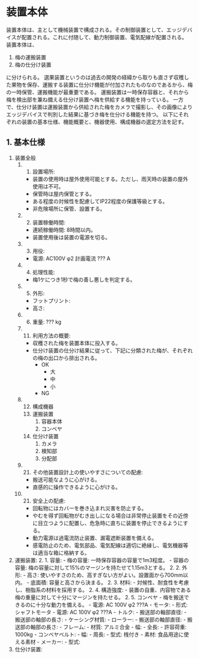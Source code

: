 # 装置本体

装置本体は、主として機械装置で構成される。その制御装置として、エッジデバイスが配置される。これに付随して、動力制御装置、電気配線が配置される。
装置本体は、

1. 梅の運搬装置
2. 梅の仕分け装置

に分けられる。
選果装置というのは過去の開発の経緯から取りも直さず収穫した果物を保存、運搬する装置に仕分け機能が付加されたものなのであるから、梅の一時保管、運搬機能が最重要である。
運搬装置は一時保存容器と、それから梅を検出部を兼ね備える仕分け装置へ梅を供給する機能を持っている。
一方で、仕分け装置は運搬装置から供給された梅をカメラで撮影し、その画像によりエッジデバイスで判別した結果に基づき梅を仕分ける機能を持つ。
以下にそれぞれの装置の基本仕様、機能概要と、機器使用、構成機器の選定方法を記す。

## 1. 基本仕様

1. 装置全般
    1. 1. 設置場所: 
        - 装置の使用時は屋外使用可能とする。ただし、雨天時の装置の屋外使用は不可。
        - 保管時は屋内保管とする。
        - ある程度の対候性を配慮してIP22程度の保護等級とする。
        - 非危険場所に保管、設置する。
    1. 2. 装置稼働時間:
        - 連続稼働時間: 8時間以内。
        - 装置使用後は装置の電源を切る。
    1. 3. 用役:
        - 電源: AC100V φ2 計画電流 ??? A
    1. 4. 処理性能: 
        - 梅1ケにつき1秒で梅の善し悪しを判定する。
    1. 5. 外形:
        - フットプリント:
        - 高さ:
    1. 6. 重量: ??? kg
    1. 11. 利用方法の概要:
        - 収穫された梅を装置本体に投入する。
        - 仕分け装置の仕分け結果に従って、下記に分類された梅が、それぞれの梅の出口から排出される。
            - OK
                - 大
                - 中
                - 小
            - NG
    1. 12. 構成機器
        1.  運搬装置
            1. 容器本体
            2. コンベヤ
        2. 仕分け装置
            1. カメラ
            2. 検知部
            3. 分配部
    1. 21. その他装置設計上の使いやすさについての配慮: 
        - 搬送可能なように心がける。
        - 直感的に操作できるように心がける。
    1. 21. 安全上の配慮:
        - 回転物にはカバーを巻き込まれ災害を防止する。
        - やむを得ず回転物がむき出しになる場合は非常停止装置をその近傍に目立つように配置し、危急時に直ちに装置を停止できるようにする。
        - 動力電源は過電流防止装置、漏電遮断装置を備える。
        - 感電防止のため、電気部品、電気配線は適切に絶縁し、電気機器等は適当な箱に格納する。
2. 運搬装置: 
    2. 1. 容量: 
        - 梅の容量: 一時保存容器の容量で1m3程度。
        - 容器の容量: 梅の容量に対して15%のマージンを持たせて1.15m3とする。
    2. 2. 外形:
        - 高さ: 使いやすさのため、高すぎない方がよい。設置面から700mm以内。
        - 底面積: 容量と高さから決まる。
    2. 3. 材料:
        - 対候性、耐食性を考慮し、樹脂系の材料を採用する。
    2. 4. 構造強度: 
        - 装置の自重、内容物である梅の重量に対して十分にマージンを持たせる。
    2. 5. コンベヤ
        - 梅を搬送できるのに十分な動力を備える。
        - 電源: AC 100V φ2 ???A
        - モータ: 
            - 形式: シャフトモータ
            - 電源: AC 100V φ2 ???A
            - トルク: 
            - 搬送部の軸部直径:
            - 搬送部の軸部の長さ: 
            - ケーシング材質: 
        - ローラー:
            - 搬送部の軸部直径:
            - 搬送部の軸部の長さ: 
        - フレーム:
            - 材質: アルミ合金
            - 幅: 
            - 全長: 
            - 許容荷重: 1000kg
        - コンベヤベルト:
            - 幅:
            - 周長:
            - 型式: 桟付き
            - 素材: 食品用途に使える素材
            - メーカー: 
            - 型式: 
2. 仕分け装置:




